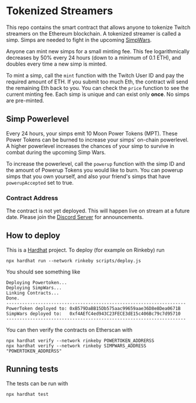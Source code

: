 # Tokenized Streamers

This repo contains the smart contract that allows anyone to tokenize Twitch streamers on the Ethereum blockchain. A tokenized streamer is called a simp. Simps are needed to fight in the upcoming [SimpWars](https://github.com/buhrmi/simpwars).

Anyone can mint new simps for a small minting fee. This fee logarithmically decreases by 50% every 24 hours (down to a minimum of 0.1 ETH), and doubles every time a new simp is minted.

To mint a simp, call the `mint` function with the Twitch User ID and pay the required amount of ETH. If you submit too much Eth, the contract will send the remaining Eth back to you. You can check the `price` function to see the current minting fee. Each simp is unique and can exist only **once**. No simps are pre-minted. 

## Simp Powerlevel

Every 24 hours, your simps emit 10 Moon Power Tokens (MPT). These Power Tokens can be burned to increase your simps' on-chain powerlevel. A higher powerlevel increases the chances of your simp to survive in combat during the upcoming Simp Wars.

To increase the powerlevel, call the `powerup` function with the simp ID and the amount of Powerup Tokens you would like to burn. You can powerup simps that you own yourself, and also your friend's simps that have `powerupAccepted` set to true.

### Contract Address

The contract is not yet deployed. This will happen live on stream at a future date. Please join the [Discord Server](https://discord.gg/VH2haTs) for announcements.

## How to deploy

This is a [Hardhat](https://hardhat.org) project. To deploy (for example on Rinkeby) run 

```
npx hardhat run --network rinkeby scripts/deploy.js
```

You should see something like

```
Deploying Powertoken...
Deploying SimpWars...
Linking Contracts...
Done.
--------------------------------------------------------------------
PowerToken deployed to: 0xB579DaBB15Db575aac99659aae36D8e8Dea0671B
SimpWars deployed to:   0xf4AEfC4ed943C23FECE3dE15c406Bc79c7d95710
--------------------------------------------------------------------
```

You can then verify the contracts on Etherscan with

```
npx hardhat verify --network rinkeby POWERTOKEN_ADDRERSS
npx hardhat verify --network rinkeby SIMPWARS_ADDRESS "POWERTOKEN_ADDRERSS"
```

## Running tests

The tests can be run with 

```
npx hardhat test
```

